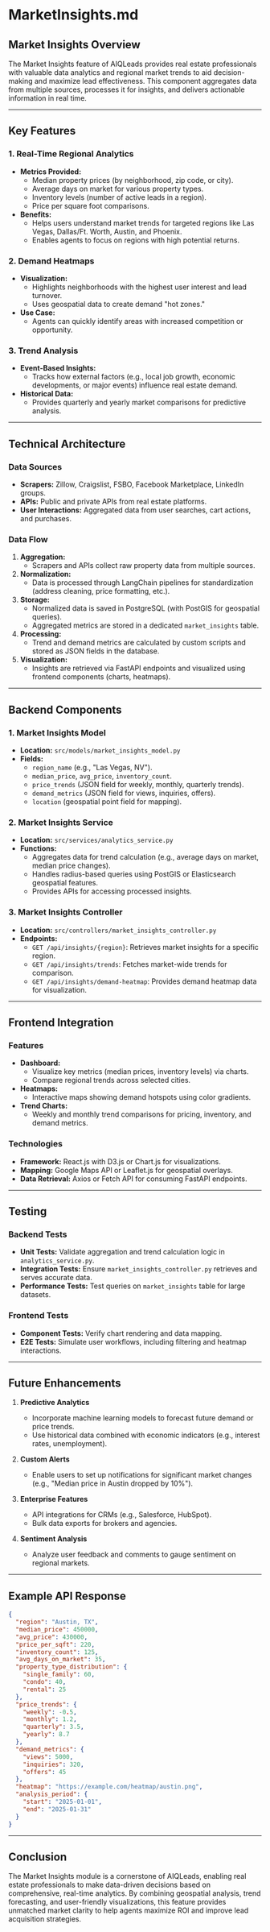 # MarketInsights.md

## Market Insights Overview

The Market Insights feature of AIQLeads provides real estate professionals with valuable data analytics and regional market trends to aid decision-making and maximize lead effectiveness. This component aggregates data from multiple sources, processes it for insights, and delivers actionable information in real time.

---

## Key Features

### 1. **Real-Time Regional Analytics**
- **Metrics Provided:**
  - Median property prices (by neighborhood, zip code, or city).
  - Average days on market for various property types.
  - Inventory levels (number of active leads in a region).
  - Price per square foot comparisons.
- **Benefits:**
  - Helps users understand market trends for targeted regions like Las Vegas, Dallas/Ft. Worth, Austin, and Phoenix.
  - Enables agents to focus on regions with high potential returns.

### 2. **Demand Heatmaps**
- **Visualization:**
  - Highlights neighborhoods with the highest user interest and lead turnover.
  - Uses geospatial data to create demand "hot zones."
- **Use Case:**
  - Agents can quickly identify areas with increased competition or opportunity.

### 3. **Trend Analysis**
- **Event-Based Insights:**
  - Tracks how external factors (e.g., local job growth, economic developments, or major events) influence real estate demand.
- **Historical Data:**
  - Provides quarterly and yearly market comparisons for predictive analysis.

---

## Technical Architecture

### Data Sources
- **Scrapers:** Zillow, Craigslist, FSBO, Facebook Marketplace, LinkedIn groups.
- **APIs:** Public and private APIs from real estate platforms.
- **User Interactions:** Aggregated data from user searches, cart actions, and purchases.

### Data Flow
1. **Aggregation:**
   - Scrapers and APIs collect raw property data from multiple sources.
2. **Normalization:**
   - Data is processed through LangChain pipelines for standardization (address cleaning, price formatting, etc.).
3. **Storage:**
   - Normalized data is saved in PostgreSQL (with PostGIS for geospatial queries).
   - Aggregated metrics are stored in a dedicated `market_insights` table.
4. **Processing:**
   - Trend and demand metrics are calculated by custom scripts and stored as JSON fields in the database.
5. **Visualization:**
   - Insights are retrieved via FastAPI endpoints and visualized using frontend components (charts, heatmaps).

---

## Backend Components

### 1. **Market Insights Model**
- **Location:** `src/models/market_insights_model.py`
- **Fields:**
  - `region_name` (e.g., "Las Vegas, NV").
  - `median_price`, `avg_price`, `inventory_count`.
  - `price_trends` (JSON field for weekly, monthly, quarterly trends).
  - `demand_metrics` (JSON field for views, inquiries, offers).
  - `location` (geospatial point field for mapping).

### 2. **Market Insights Service**
- **Location:** `src/services/analytics_service.py`
- **Functions:**
  - Aggregates data for trend calculation (e.g., average days on market, median price changes).
  - Handles radius-based queries using PostGIS or Elasticsearch geospatial features.
  - Provides APIs for accessing processed insights.

### 3. **Market Insights Controller**
- **Location:** `src/controllers/market_insights_controller.py`
- **Endpoints:**
  - `GET /api/insights/{region}`: Retrieves market insights for a specific region.
  - `GET /api/insights/trends`: Fetches market-wide trends for comparison.
  - `GET /api/insights/demand-heatmap`: Provides demand heatmap data for visualization.

---

## Frontend Integration

### Features
- **Dashboard:**
  - Visualize key metrics (median prices, inventory levels) via charts.
  - Compare regional trends across selected cities.
- **Heatmaps:**
  - Interactive maps showing demand hotspots using color gradients.
- **Trend Charts:**
  - Weekly and monthly trend comparisons for pricing, inventory, and demand metrics.

### Technologies
- **Framework:** React.js with D3.js or Chart.js for visualizations.
- **Mapping:** Google Maps API or Leaflet.js for geospatial overlays.
- **Data Retrieval:** Axios or Fetch API for consuming FastAPI endpoints.

---

## Testing

### Backend Tests
- **Unit Tests:** Validate aggregation and trend calculation logic in `analytics_service.py`.
- **Integration Tests:** Ensure `market_insights_controller.py` retrieves and serves accurate data.
- **Performance Tests:** Test queries on `market_insights` table for large datasets.

### Frontend Tests
- **Component Tests:** Verify chart rendering and data mapping.
- **E2E Tests:** Simulate user workflows, including filtering and heatmap interactions.

---

## Future Enhancements

1. **Predictive Analytics**
   - Incorporate machine learning models to forecast future demand or price trends.
   - Use historical data combined with economic indicators (e.g., interest rates, unemployment).

2. **Custom Alerts**
   - Enable users to set up notifications for significant market changes (e.g., "Median price in Austin dropped by 10%").

3. **Enterprise Features**
   - API integrations for CRMs (e.g., Salesforce, HubSpot).
   - Bulk data exports for brokers and agencies.

4. **Sentiment Analysis**
   - Analyze user feedback and comments to gauge sentiment on regional markets.

---

## Example API Response

```json
{
  "region": "Austin, TX",
  "median_price": 450000,
  "avg_price": 430000,
  "price_per_sqft": 220,
  "inventory_count": 125,
  "avg_days_on_market": 35,
  "property_type_distribution": {
    "single_family": 60,
    "condo": 40,
    "rental": 25
  },
  "price_trends": {
    "weekly": -0.5,
    "monthly": 1.2,
    "quarterly": 3.5,
    "yearly": 8.7
  },
  "demand_metrics": {
    "views": 5000,
    "inquiries": 320,
    "offers": 45
  },
  "heatmap": "https://example.com/heatmap/austin.png",
  "analysis_period": {
    "start": "2025-01-01",
    "end": "2025-01-31"
  }
}
```

---

## Conclusion

The Market Insights module is a cornerstone of AIQLeads, enabling real estate professionals to make data-driven decisions based on comprehensive, real-time analytics. By combining geospatial analysis, trend forecasting, and user-friendly visualizations, this feature provides unmatched market clarity to help agents maximize ROI and improve lead acquisition strategies.
